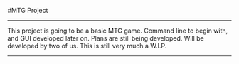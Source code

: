 #MTG Project
___
This project is going to be a basic MTG game. Command line to begin with, and GUI developed later on. Plans are still being
developed. Will be developed by two of us. This is still very much a W.I.P.
___
